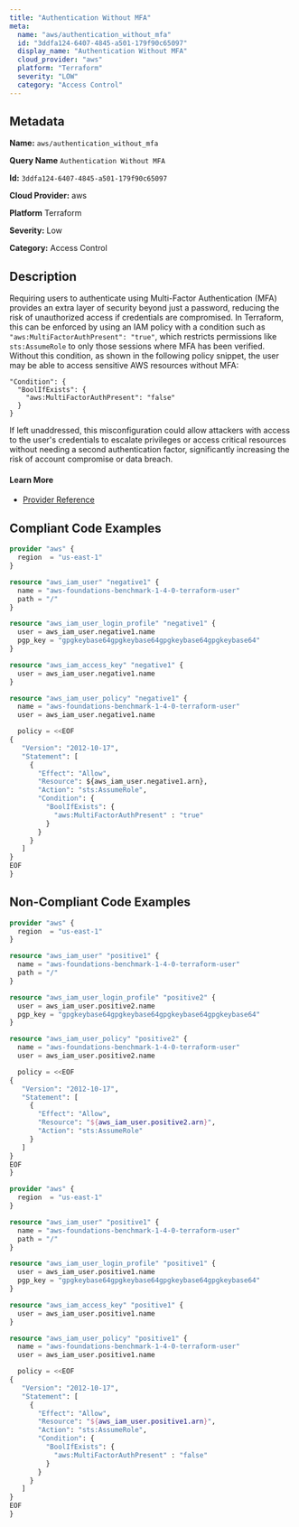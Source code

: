 ```yaml
---
title: "Authentication Without MFA"
meta:
  name: "aws/authentication_without_mfa"
  id: "3ddfa124-6407-4845-a501-179f90c65097"
  display_name: "Authentication Without MFA"
  cloud_provider: "aws"
  platform: "Terraform"
  severity: "LOW"
  category: "Access Control"
---
```

## Metadata

**Name:** `aws/authentication_without_mfa`

**Query Name** `Authentication Without MFA`

**Id:** `3ddfa124-6407-4845-a501-179f90c65097`

**Cloud Provider:** aws

**Platform** Terraform

**Severity:** Low

**Category:** Access Control

## Description
Requiring users to authenticate using Multi-Factor Authentication (MFA) provides an extra layer of security beyond just a password, reducing the risk of unauthorized access if credentials are compromised. In Terraform, this can be enforced by using an IAM policy with a condition such as `"aws:MultiFactorAuthPresent": "true"`, which restricts permissions like `sts:AssumeRole` to only those sessions where MFA has been verified. Without this condition, as shown in the following policy snippet, the user may be able to access sensitive AWS resources without MFA: 

```
"Condition": {
  "BoolIfExists": {
    "aws:MultiFactorAuthPresent": "false"
  }
}
```

If left unaddressed, this misconfiguration could allow attackers with access to the user's credentials to escalate privileges or access critical resources without needing a second authentication factor, significantly increasing the risk of account compromise or data breach.

#### Learn More

 - [Provider Reference](https://registry.terraform.io/providers/hashicorp/aws/latest/docs/resources/iam_user_policy)


## Compliant Code Examples
```terraform
provider "aws" {
  region  = "us-east-1"
}

resource "aws_iam_user" "negative1" {
  name = "aws-foundations-benchmark-1-4-0-terraform-user"
  path = "/"
}

resource "aws_iam_user_login_profile" "negative1" {
  user = aws_iam_user.negative1.name
  pgp_key = "gpgkeybase64gpgkeybase64gpgkeybase64gpgkeybase64"
}

resource "aws_iam_access_key" "negative1" {
  user = aws_iam_user.negative1.name
}

resource "aws_iam_user_policy" "negative1" {
  name = "aws-foundations-benchmark-1-4-0-terraform-user"
  user = aws_iam_user.negative1.name

  policy = <<EOF
{
   "Version": "2012-10-17",
   "Statement": [
     {
       "Effect": "Allow",
       "Resource": ${aws_iam_user.negative1.arn},
       "Action": "sts:AssumeRole",
       "Condition": {
         "BoolIfExists": {
           "aws:MultiFactorAuthPresent" : "true"
         }
       }
     }
   ]
}
EOF
}

```
## Non-Compliant Code Examples
```terraform
provider "aws" {
  region  = "us-east-1"
}

resource "aws_iam_user" "positive1" {
  name = "aws-foundations-benchmark-1-4-0-terraform-user"
  path = "/"
}

resource "aws_iam_user_login_profile" "positive2" {
  user = aws_iam_user.positive2.name
  pgp_key = "gpgkeybase64gpgkeybase64gpgkeybase64gpgkeybase64"
}

resource "aws_iam_user_policy" "positive2" {
  name = "aws-foundations-benchmark-1-4-0-terraform-user"
  user = aws_iam_user.positive2.name

  policy = <<EOF
{
   "Version": "2012-10-17",
   "Statement": [
     {
       "Effect": "Allow",
       "Resource": "${aws_iam_user.positive2.arn}",
       "Action": "sts:AssumeRole"
     }
   ]
}
EOF
}

```

```terraform
provider "aws" {
  region  = "us-east-1"
}

resource "aws_iam_user" "positive1" {
  name = "aws-foundations-benchmark-1-4-0-terraform-user"
  path = "/"
}

resource "aws_iam_user_login_profile" "positive1" {
  user = aws_iam_user.positive1.name
  pgp_key = "gpgkeybase64gpgkeybase64gpgkeybase64gpgkeybase64"
}

resource "aws_iam_access_key" "positive1" {
  user = aws_iam_user.positive1.name
}

resource "aws_iam_user_policy" "positive1" {
  name = "aws-foundations-benchmark-1-4-0-terraform-user"
  user = aws_iam_user.positive1.name

  policy = <<EOF
{
   "Version": "2012-10-17",
   "Statement": [
     {
       "Effect": "Allow",
       "Resource": "${aws_iam_user.positive1.arn}",
       "Action": "sts:AssumeRole",
       "Condition": {
         "BoolIfExists": {
           "aws:MultiFactorAuthPresent" : "false"
         }
       }
     }
   ]
}
EOF
}

```